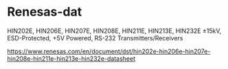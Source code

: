 
# Renesas-dat

HIN202E, HIN206E, HIN207E, HIN208E, HIN211E, HIN213E, HIN232E
±15kV, ESD-Protected, +5V Powered, RS-232 Transmitters/Receivers

https://www.renesas.com/en/document/dst/hin202e-hin206e-hin207e-hin208e-hin211e-hin213e-hin232e-datasheet